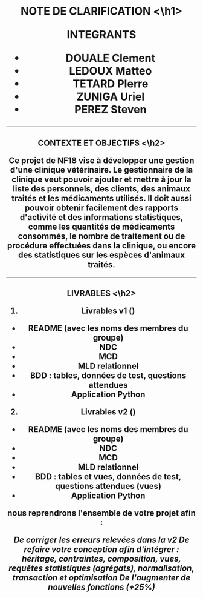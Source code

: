 <h1 align="center"> NOTE DE CLARIFICATION <\h1>

**INTEGRANTS**

* DOUALE Clement
* LEDOUX Matteo
* TETARD PIerre
* ZUNIGA Uriel
* PEREZ Steven

<hr>

<h2 align="center"> CONTEXTE ET OBJECTIFS <\h2>

Ce projet de NF18 vise à développer une gestion d'une clinique vétérinaire. 
Le gestionnaire de la clinique veut pouvoir ajouter et mettre à jour la liste des personnels, des clients, des animaux traités et les médicaments utilisés. Il doit aussi pouvoir obtenir facilement des rapports d'activité et des informations statistiques, comme les quantités de médicaments consommés, le nombre de traitement ou de procédure effectuées dans la clinique, ou encore des statistiques sur les espèces d'animaux traités.


<hr>

<h2 align="center"> LIVRABLES <\h2>

1.  Livrables v1 ()

- README (avec les noms des membres du groupe)
- NDC
- MCD
- MLD relationnel
- BDD : tables, données de test, questions attendues
- Application Python

2.  Livrables v2 ()

- README (avec les noms des membres du groupe)
- NDC
- MCD
- MLD relationnel
- BDD : tables et vues, données de test, questions attendues (vues)
- Application Python

nous reprendrons l'ensemble de votre projet afin :

*De corriger les erreurs relevées dans la v2
De refaire votre conception afin d'intégrer : héritage, contraintes, composition, vues, requêtes statistiques (agrégats), normalisation, transaction et optimisation
De l'augmenter de nouvelles fonctions (+25%)*






